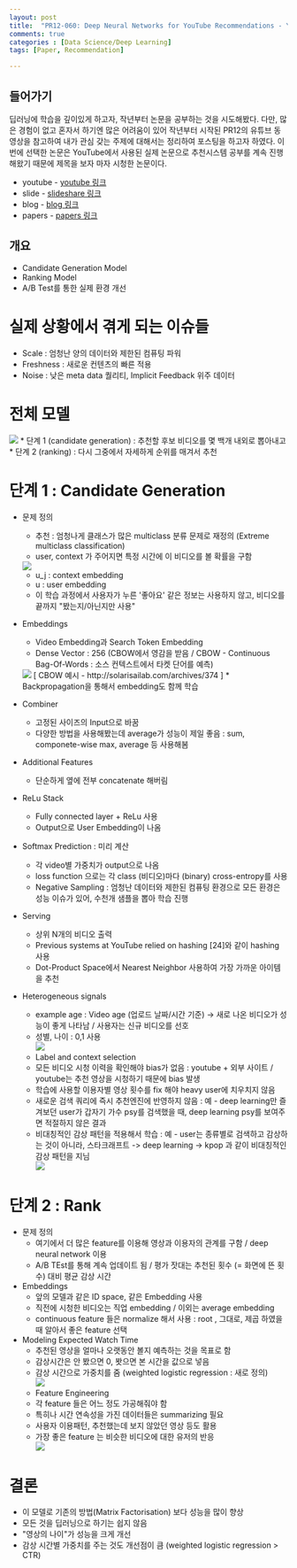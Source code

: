 ```yaml
---
layout: post
title:  "PR12-060: Deep Neural Networks for YouTube Recommendations - YouTube"
comments: true
categories : [Data Science/Deep Learning]
tags: [Paper, Recommendation]

---
```


## 들어가기

 딥러닝에 학습을 깊이있게 하고자, 작년부터 논문을 공부하는 것을 시도해봤다. 다만, 많은 경험이 없고 혼자서 하기엔 많은 어려움이 있어
 작년부터 시작된 PR12의 유튜브 동영상을 참고하여 내가 관심 갖는 주제에 대해서는 정리하여 포스팅을 하고자 하였다.
 이번에 선택한 논문은 YouTube에서 사용된 실제 논문으로 추천시스템 공부를 계속 진행해왔기 때문에 제목을 보자 마자 시청한 논문이다.

 * youtube - [youtube 링크](https://www.youtube.com/watch?v=V6zixdCIOqw&feature=youtu.be)
 * slide - [slideshare 링크](https://www.slideshare.net/keunbongkwak/deep-neural-networks-for-youtube-recommendations)
 * blog - [blog 링크](http://keunwoochoi.blogspot.kr/2016/09/deep-neural-networks-for-youtube.html)
 * papers - [papers 링크](https://static.googleusercontent.com/media/research.google.com/ko//pubs/archive/45530.pdf)


## 개요

 * Candidate Generation Model
 * Ranking Model
 * A/B Test를 통한 실제 환경 개선

# 실제 상황에서 겪게 되는 이슈들

 * Scale : 엄청난 양의 데이터와 제한된 컴퓨팅 파워
 * Freshness : 새로운 컨텐츠의 빠른 적용
 * Noise : 낮은 meta data 퀄리티, Implicit Feedback 위주 데이터

# 전체 모델

<img src='https://www.dropbox.com/s/mi6v7st3y45s7qc/1.png?raw=1'>
 * 단계 1 (candidate generation) : 추천할 후보 비디오를 몇 백개 내외로 뽑아내고
 * 단계 2 (ranking) : 다시 그중에서 자세하게 순위를 매겨서 추천


# 단계 1 : Candidate Generation

 * 문제 정의
	* 추천 : 엄청나게 클래스가 많은 multiclass 분류 문제로 재정의 (Extreme multiclass classification)
	* user, context 가 주어지면 특정 시간에 이 비디오를 볼 확률을 구함 

	<img src='https://www.dropbox.com/s/z6k34p3exb7djvy/2.png?raw=1'>
             
   * u_j : context embedding
	* u : user embedding 
	* 이 학습 과정에서 사용자가 누른 '좋아요' 같은 정보는 사용하지 않고, 비디오를 끝까지 "봤는지/아닌지만 사용"
 * Embeddings
	* Video Embedding과 Search Token Embedding
	* Dense Vector : 256 (CBOW에서 영감을 받음 / CBOW - Continuous Bag-Of-Words : 소스 컨텍스트에서 타켓 단어를 예측) 
	
	<img src='https://www.dropbox.com/s/72r07rinbork4mw/3.png?raw=1'>
    [ CBOW 예시 - http://solarisailab.com/archives/374 ]
	* Backpropagation을 통해서 embedding도 함께 학습
 * Combiner
	* 고정된 사이즈의 Input으로 바꿈
	* 다양한 방법을 사용해봤는데 average가 성능이 제일 좋음 : sum, componete-wise max, average 등 사용해봄
 * Additional Features
	* 단순하게 옆에 전부 concatenate 해버림
 * ReLu Stack
	* Fully connected layer + ReLu 사용
	* Output으로 User Embedding이 나옴
 * Softmax Prediction : 미리 계산
	* 각 video별 가중치가 output으로 나옴
	* loss function 으로는 각 class (비디오)마다 (binary) cross-entropy를 사용
	* Negative Sampling : 엄청난 데이터와 제한된 컴퓨팅 환경으로 모든 환경은 성능 이슈가 있어, 수천개 샘플을 뽑아 학습 진행
 * Serving
	* 상위 N개의 비디오 출력
	* Previous systems at YouTube relied on hashing [24]와 같이 hashing 사용
	* Dot-Product Space에서 Nearest Neighbor 사용하여 가장 가까운 아이템을 추천
 * Heterogeneous signals
	* example age : Video age (업로드 날짜/시간 기준) -> 새로 나온 비디오가 성능이 좋게 나타남 / 사용자는 신규 비디오를 선호
	* 성별, 나이 : 0,1 사용    
		<img src='https://www.dropbox.com/s/y2sv33owlfypdhq/4.png?raw=1'>  
	* Label and context selection
	* 모든 비디오 시청 이력을 확인해야 bias가 없음 : youtube + 외부 사이트 / youtube는 추천 영상을 시청하기 때문에 bias 발생
	* 학습에 사용할 이용자별 영상 횟수를 fix 해야 heavy user에 치우치지 않음
	* 새로운 검색 쿼리에 즉시 추천엔진에 반영하지 않음 : 예 - deep learning만 즐겨보던 user가 갑자기 가수 psy를 검색했을 때, deep learning psy를 보여주면 적절하지 않은 결과
	* 비대칭적인 감상 패턴을 적용해서 학습 : 예 - user는 종류별로 검색하고 감상하는 것이 아니라, 스타크래프트 -> deep learning -> kpop 과 같이 비대칭적인 감상 패턴을 지님   
		<img src='https://www.dropbox.com/s/femplbs90klh86v/5.png?raw=1'>
         
# 단계 2 : Rank
 * 문제 정의
	* 여기에서 더 많은 feature를 이용해 영상과 이용자의 관계를 구함 / deep neural network 이용
	* A/B TEst를 통해 계속 업데이트 됨 / 평가 잣대는 추천된 횟수 (= 화면에 뜬 횟수) 대비 평균 감상 시간
 * Embeddings
	* 앞의 모델과 같은 ID space, 같은 Embedding 사용
	* 직전에 시청한 비디오는 직업 embedding / 이외는 average embedding
	* continuous feature 들은 normalize 해서 사용 : root , 그대로, 제곱 하였을 때 알아서 좋은 feature 선택
 * Modeling Expected Watch Time
	* 추천된 영상을 얼마나 오랫동안 볼지 예측하는 것을 목표로 함
	* 감상시간은 안 봤으면 0, 봣으면 본 시간을 값으로 넣음
	* 감상 시간으로 가중치를 줌 (weighted logistic regression : 새로 정의)   
		<img src='https://www.dropbox.com/s/56qzjoerhjoaspv/6.png?raw=1'>
   * Feature Engineering
	* 각 feature 들은 어느 정도 가공해줘야 함
	* 특히나 시간 연속성을 가진 데이터들은 summarizing 필요
	* 사용자 이용패턴, 추천했는데 보지 않았던 영상 등도 활용
	* 가장 좋은 feature 는 비슷한 비디오에 대한 유저의 반응   
		<img src='https://www.dropbox.com/s/x1on10uzoen8i7e/7.png?raw=1'>

# 결론
 * 이 모델로 기존의 방법(Matrix Factorisation) 보다 성능을 많이 향상
 * 모든 것을 딥러닝으로 하기는 쉽지 않음
 * "영상의 나이"가 성능을 크게 개선
 * 감상 시간별 가중치를 주는 것도 개선점이 큼 (weighted logistic regression > CTR)

